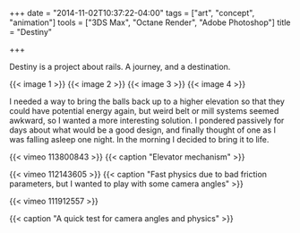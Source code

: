 +++
date = "2014-11-02T10:37:22-04:00"
tags = ["art", "concept", "animation"]
tools = ["3DS Max", "Octane Render", "Adobe Photoshop"]
title = "Destiny"

+++

Destiny is a project about rails. A journey, and a destination.

{{< image 1 >}}
{{< image 2 >}}
{{< image 3 >}}
{{< image 4 >}}

I needed a way to bring the balls back up to a higher elevation so that they could have potential energy again, but weird belt or mill systems seemed awkward, so I wanted a more interesting solution. I pondered passively for days about what would be a good design, and finally thought of one as I was falling asleep one night. In the morning I decided to bring it to life.

{{< vimeo 113800843 >}}
{{< caption "Elevator mechanism" >}}

{{< vimeo 112143605 >}}
{{< caption "Fast physics due to bad friction parameters, but I wanted to play with some camera angles" >}}

{{< vimeo 111912557 >}}

{{< caption "A quick test for camera angles and physics" >}}
